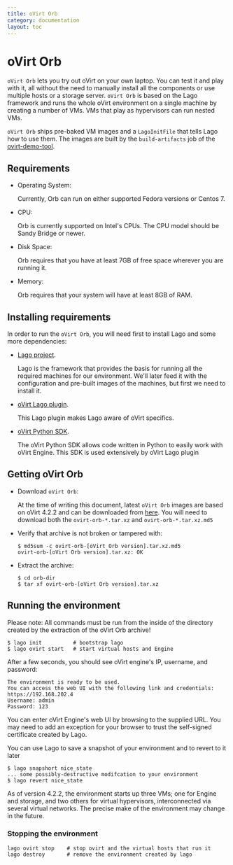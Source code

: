 ```yaml
---
title: oVirt Orb
category: documentation
layout: toc
---
```


# oVirt Orb

`oVirt Orb` lets you try out oVirt on your own laptop. You can
test it and play with it, all without the need to manually
install all the components or use multiple hosts or a storage
server. `oVirt Orb` is based on the Lago framework and runs the
whole oVirt environment on a single machine by creating a
number of VMs. VMs that play as hypervisors can run nested VMs.

`oVirt Orb` ships pre-baked VM images and a `LagoInitFile` that
tells Lago how to use them. The images are built by the
`build-artifacts` job of the [ovirt-demo-tool](https://gerrit.ovirt.org/#/q/project:ovirt-demo-tool).

## Requirements

- Operating System:

  Currently, Orb can run on either supported Fedora versions or Centos 7.

- CPU:

  Orb is currently supported on Intel's CPUs. The CPU model should be Sandy Bridge or newer.

- Disk Space:

  Orb requires that you have at least 7GB of free space wherever you are running it.

- Memory:

  Orb requires that your system will have at least 8GB of RAM.

## Installing requirements

In order to run the `oVirt Orb`, you will need first to install Lago and some more dependencies:
- [Lago project](http://lago.readthedocs.io/en/latest/Installation.html).

  Lago is the framework that provides the basis for running all the required machines for our environment.
  We'll later feed it with the configuration and pre-built images of the machines, but first we need to install it.
- [oVirt Lago plugin](http://lago-ost-plugin.readthedocs.io/en/latest/Installation.html).

  This Lago plugin makes Lago aware of oVirt specifics.
- [oVirt Python SDK](https://pypi.python.org/pypi/ovirt-engine-sdk-python/4.2.4).

  The oVirt Python SDK allows code written in Python to easily work with oVirt Engine.
  This SDK is used extensively by oVirt Lago plugin

## Getting oVirt Orb
- Download `oVirt Orb`:

  At the time of writing this document, latest `oVirt Orb` images are based on oVirt 4.2.2 and can be downloaded from [here](http://resources.ovirt.org/pub/ovirt-4.2/ovirt-orb/).
  You will need to download both the `ovirt-orb-*.tar.xz` and `ovirt-orb-*.tar.xz.md5`
- Verify that archive is not broken or tampered with:

      $ md5sum -c ovirt-orb-[oVirt Orb version].tar.xz.md5
      ovirt-orb-[oVirt Orb version].tar.xz: OK

- Extract the archive:

      $ cd orb-dir
      $ tar xf ovirt-orb-[oVirt Orb version].tar.xz

## Running the environment

Please note: All commands must be run from the inside of the directory created by the extraction of the oVirt Orb archive!

    $ lago init          # bootstrap lago
    $ lago ovirt start   # start virtual hosts and Engine

After a few seconds, you should see oVirt engine's IP, username, and password:

    The environment is ready to be used.
    You can access the web UI with the following link and credentials:
    https://192.168.202.4
    Username: admin
    Password: 123

You can enter oVirt Engine's web UI by browsing to the supplied
URL. You may need to add an exception for your browser to trust
the self-signed certificate created by Lago.

You can use Lago to save a snapshot of your environment and to revert to it later

    $ lago snapshort nice_state
    ... some possibly-destructive modifcation to your environment
    $ lago revert nice_state

As of version 4.2.2, the environment starts up three VMs; one
for Engine and storage, and two others for virtual hypervisors,
interconnected via several virtual networks. The precise make
of the environment may change in the future.

### Stopping the environment

    lago ovirt stop    # stop ovirt and the virtual hosts that run it
    lago destroy       # remove the environment created by lago
